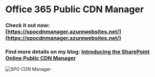 # Office 365 Public CDN Manager

### Check it out now:  [https://spocdnmanager.azurewebsites.net/](https://spocdnmanager.azurewebsites.net/) 

### Find more details on my blog: [Introducing the SharePoint Online Public CDN Manager](http://www.vrdmn.com/2016/11/introducing-sharepoint-online-public.html)

![SPO CDN Manager](./assets/cdnmanager.gif)
